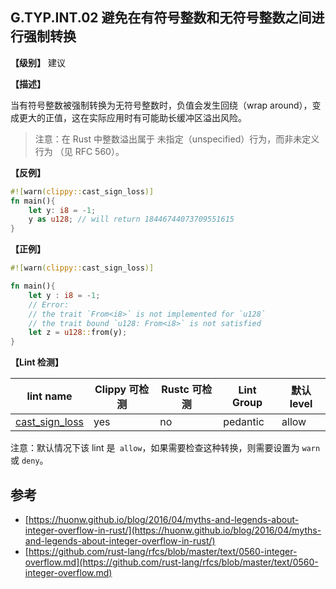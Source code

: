 ## G.TYP.INT.02  避免在有符号整数和无符号整数之间进行强制转换

**【级别】** 建议

**【描述】**

当有符号整数被强制转换为无符号整数时，负值会发生回绕（wrap around），变成更大的正值，这在实际应用时有可能助长缓冲区溢出风险。

> 注意：在 Rust 中整数溢出属于 未指定（unspecified）行为，而非未定义行为 （见 RFC 560）。

**【反例】**

```rust
#![warn(clippy::cast_sign_loss)]
fn main(){
    let y: i8 = -1;
    y as u128; // will return 18446744073709551615
}
```

**【正例】**

```rust
#![warn(clippy::cast_sign_loss)]

fn main(){
    let y : i8 = -1;
    // Error: 
    // the trait `From<i8>` is not implemented for `u128`
    // the trait bound `u128: From<i8>` is not satisfied
    let z = u128::from(y);
}
```

**【Lint 检测】**

| lint name                                                                        | Clippy 可检测 | Rustc 可检测 | Lint Group | 默认level |
| -------------------------------------------------------------------------------- | ------------- | ------------ | ---------- | --------- |
| [cast_sign_loss](https://rust-lang.github.io/rust-clippy/master/#cast_sign_loss) | yes           | no           | pedantic   | allow     |

注意：默认情况下该 lint 是` allow`，如果需要检查这种转换，则需要设置为 `warn`或 `deny`。


## 参考

- [https://huonw.github.io/blog/2016/04/myths-and-legends-about-integer-overflow-in-rust/](https://huonw.github.io/blog/2016/04/myths-and-legends-about-integer-overflow-in-rust/)
- [https://github.com/rust-lang/rfcs/blob/master/text/0560-integer-overflow.md](https://github.com/rust-lang/rfcs/blob/master/text/0560-integer-overflow.md)

